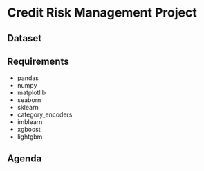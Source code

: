 # Credit Risk Management Project

## Dataset

## Requirements

* pandas
* numpy
* matplotlib
* seaborn
* sklearn
* category_encoders
* imblearn
* xgboost
* lightgbm

## Agenda
